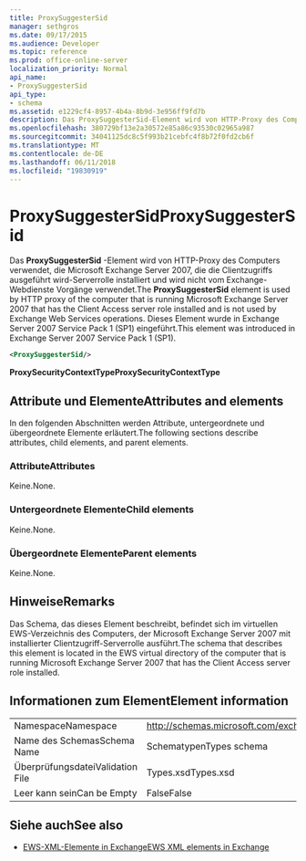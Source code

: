 ```yaml
---
title: ProxySuggesterSid
manager: sethgros
ms.date: 09/17/2015
ms.audience: Developer
ms.topic: reference
ms.prod: office-online-server
localization_priority: Normal
api_name:
- ProxySuggesterSid
api_type:
- schema
ms.assetid: e1229cf4-8957-4b4a-8b9d-3e956ff9fd7b
description: Das ProxySuggesterSid-Element wird von HTTP-Proxy des Computers verwendet, die Microsoft Exchange Server 2007, die die Clientzugriffs ausgeführt wird-Serverrolle installiert und wird nicht vom Exchange-Webdienste Vorgänge verwendet. Dieses Element wurde in Exchange Server 2007 Service Pack 1 (SP1) eingeführt.
ms.openlocfilehash: 380729bf13e2a30572e85a86c93530c02965a987
ms.sourcegitcommit: 34041125dc8c5f993b21cebfc4f8b72f0fd2cb6f
ms.translationtype: MT
ms.contentlocale: de-DE
ms.lasthandoff: 06/11/2018
ms.locfileid: "19830919"
---
```

# <a name="proxysuggestersid"></a><span data-ttu-id="1d544-104">ProxySuggesterSid</span><span class="sxs-lookup"><span data-stu-id="1d544-104">ProxySuggesterSid</span></span>

<span data-ttu-id="1d544-105">Das **ProxySuggesterSid** -Element wird von HTTP-Proxy des Computers verwendet, die Microsoft Exchange Server 2007, die die Clientzugriffs ausgeführt wird-Serverrolle installiert und wird nicht vom Exchange-Webdienste Vorgänge verwendet.</span><span class="sxs-lookup"><span data-stu-id="1d544-105">The **ProxySuggesterSid** element is used by HTTP proxy of the computer that is running Microsoft Exchange Server 2007 that has the Client Access server role installed and is not used by Exchange Web Services operations.</span></span> <span data-ttu-id="1d544-106">Dieses Element wurde in Exchange Server 2007 Service Pack 1 (SP1) eingeführt.</span><span class="sxs-lookup"><span data-stu-id="1d544-106">This element was introduced in Exchange Server 2007 Service Pack 1 (SP1).</span></span> 
  
```xml
<ProxySuggesterSid/>
```

 <span data-ttu-id="1d544-107">**ProxySecurityContextType**</span><span class="sxs-lookup"><span data-stu-id="1d544-107">**ProxySecurityContextType**</span></span>
## <a name="attributes-and-elements"></a><span data-ttu-id="1d544-108">Attribute und Elemente</span><span class="sxs-lookup"><span data-stu-id="1d544-108">Attributes and elements</span></span>

<span data-ttu-id="1d544-109">In den folgenden Abschnitten werden Attribute, untergeordnete und übergeordnete Elemente erläutert.</span><span class="sxs-lookup"><span data-stu-id="1d544-109">The following sections describe attributes, child elements, and parent elements.</span></span>
  
### <a name="attributes"></a><span data-ttu-id="1d544-110">Attribute</span><span class="sxs-lookup"><span data-stu-id="1d544-110">Attributes</span></span>

<span data-ttu-id="1d544-111">Keine.</span><span class="sxs-lookup"><span data-stu-id="1d544-111">None.</span></span>
  
### <a name="child-elements"></a><span data-ttu-id="1d544-112">Untergeordnete Elemente</span><span class="sxs-lookup"><span data-stu-id="1d544-112">Child elements</span></span>

<span data-ttu-id="1d544-113">Keine.</span><span class="sxs-lookup"><span data-stu-id="1d544-113">None.</span></span>
  
### <a name="parent-elements"></a><span data-ttu-id="1d544-114">Übergeordnete Elemente</span><span class="sxs-lookup"><span data-stu-id="1d544-114">Parent elements</span></span>

<span data-ttu-id="1d544-115">Keine.</span><span class="sxs-lookup"><span data-stu-id="1d544-115">None.</span></span>
  
## <a name="remarks"></a><span data-ttu-id="1d544-116">Hinweise</span><span class="sxs-lookup"><span data-stu-id="1d544-116">Remarks</span></span>

<span data-ttu-id="1d544-117">Das Schema, das dieses Element beschreibt, befindet sich im virtuellen EWS-Verzeichnis des Computers, der Microsoft Exchange Server 2007 mit installierter Clientzugriff-Serverrolle ausführt.</span><span class="sxs-lookup"><span data-stu-id="1d544-117">The schema that describes this element is located in the EWS virtual directory of the computer that is running Microsoft Exchange Server 2007 that has the Client Access server role installed.</span></span>
  
## <a name="element-information"></a><span data-ttu-id="1d544-118">Informationen zum Element</span><span class="sxs-lookup"><span data-stu-id="1d544-118">Element information</span></span>

|||
|:-----|:-----|
|<span data-ttu-id="1d544-119">Namespace</span><span class="sxs-lookup"><span data-stu-id="1d544-119">Namespace</span></span>  <br/> |http://schemas.microsoft.com/exchange/services/2006/types  <br/> |
|<span data-ttu-id="1d544-120">Name des Schemas</span><span class="sxs-lookup"><span data-stu-id="1d544-120">Schema Name</span></span>  <br/> |<span data-ttu-id="1d544-121">Schematypen</span><span class="sxs-lookup"><span data-stu-id="1d544-121">Types schema</span></span>  <br/> |
|<span data-ttu-id="1d544-122">Überprüfungsdatei</span><span class="sxs-lookup"><span data-stu-id="1d544-122">Validation File</span></span>  <br/> |<span data-ttu-id="1d544-123">Types.xsd</span><span class="sxs-lookup"><span data-stu-id="1d544-123">Types.xsd</span></span>  <br/> |
|<span data-ttu-id="1d544-124">Leer kann sein</span><span class="sxs-lookup"><span data-stu-id="1d544-124">Can be Empty</span></span>  <br/> |<span data-ttu-id="1d544-125">False</span><span class="sxs-lookup"><span data-stu-id="1d544-125">False</span></span>  <br/> |
   
## <a name="see-also"></a><span data-ttu-id="1d544-126">Siehe auch</span><span class="sxs-lookup"><span data-stu-id="1d544-126">See also</span></span>



- [<span data-ttu-id="1d544-127">EWS-XML-Elemente in Exchange</span><span class="sxs-lookup"><span data-stu-id="1d544-127">EWS XML elements in Exchange</span></span>](ews-xml-elements-in-exchange.md)

